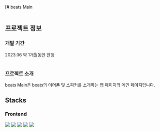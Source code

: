 [# beats Main
<br><br>

## 프로젝트 정보

### 개발 기간
<p>
  2023.06 약 1개월동안 진행<br/><br/>
</p>

### 프로젝트 소개
<p>
  beats Main은 beats의 이어폰 및 스피커를 소개하는 웹 페이지의 메인 페이지입니다.
</p>
    
## Stacks

### Frontend
<p>
<img src="https://img.shields.io/badge/CSS-1572B6?style=flat-square&logo=CSS3&logoColor=white"/>
<img src="https://img.shields.io/badge/JavaScript-F7DF1E?style=flat-square&logo=JavaScript&logoColor=white"/>
<img src="https://img.shields.io/badge/React-61DAFB?style=flat-square&logo=React&logoColor=white"/>
<img src="https://img.shields.io/badge/styled-components-DB7093?style=flat-square&logo=styledcomponents&logoColor=white"/>
<img src="https://img.shields.io/badge/npm-CB3837?style=flat-square&logo=npm&logoColor=white"/>
  </p>
<br><br>
